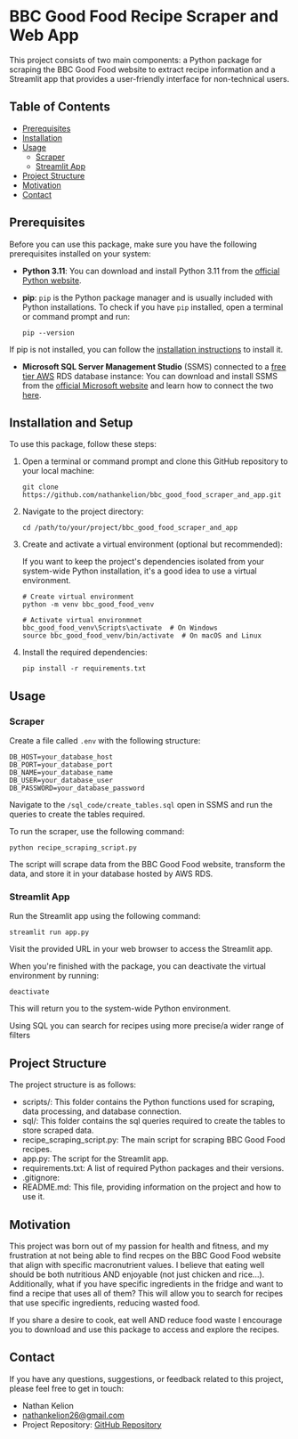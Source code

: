 # BBC Good Food Recipe Scraper and Web App

This project consists of two main components: a Python package for scraping the BBC Good Food website to extract recipe information and a Streamlit app that provides a user-friendly interface for non-technical users.

## Table of Contents

- [Prerequisites](#prerequisites)
- [Installation](#installation)
- [Usage](#usage)
  - [Scraper](#scraper)
  - [Streamlit App](#streamlit-app)
- [Project Structure](#project-structure)
- [Motivation](#motivation)
- [Contact](#contact)

## Prerequisites

Before you can use this package, make sure you have the following prerequisites installed on your system:

- **Python 3.11**: You can download and install Python 3.11 from the [official Python website](https://www.python.org/downloads/).

- **pip**: `pip` is the Python package manager and is usually included with Python installations. To check if you have `pip` installed, open a terminal or command prompt and run:

  ```
  pip --version
  ```

If pip is not installed, you can follow the [installation instructions](https://pip.pypa.io/en/stable/installation/) to install it.

- **Microsoft SQL Server Management Studio** (SSMS) connected to a [free tier AWS](https://portal.aws.amazon.com/billing/signup#/start/email) RDS database instance: You can download and install SSMS from the [official Microsoft website](https://learn.microsoft.com/en-us/sql/ssms/download-sql-server-management-studio-ssms?view=sql-server-ver16) and learn how to connect the two [here](https://www.youtube.com/watch?v=vp_uulb5phM). 

## Installation and Setup

To use this package, follow these steps:

1. Open a terminal or command prompt and clone this GitHub repository to your local machine:
    ```
    git clone https://github.com/nathankelion/bbc_good_food_scraper_and_app.git
    ```

2. Navigate to the project directory:
    ```
    cd /path/to/your/project/bbc_good_food_scraper_and_app
    ```

3. Create and activate a virtual environment (optional but recommended):
    
    If you want to keep the project's dependencies isolated from your system-wide Python installation, it's a good idea to use a virtual environment.
    ```
    # Create virtual environment
    python -m venv bbc_good_food_venv

    # Activate virtual environmnet
    bbc_good_food_venv\Scripts\activate  # On Windows
    source bbc_good_food_venv/bin/activate  # On macOS and Linux
    ```

4. Install the required dependencies:
    ```
    pip install -r requirements.txt
    ```

## Usage
### Scraper
Create a file called `.env` with the following structure:
```
DB_HOST=your_database_host
DB_PORT=your_database_port
DB_NAME=your_database_name
DB_USER=your_database_user
DB_PASSWORD=your_database_password
```

Navigate to the `/sql_code/create_tables.sql` open in SSMS and run the queries to create the tables required.

To run the scraper, use the following command:
```
python recipe_scraping_script.py
```

The script will scrape data from the BBC Good Food website, transform the data, and store it in your database hosted by AWS RDS.

### Streamlit App
Run the Streamlit app using the following command:
```
streamlit run app.py
```

Visit the provided URL in your web browser to access the Streamlit app.

When you're finished with the package, you can deactivate the virtual environment by running:
```
deactivate
```

This will return you to the system-wide Python environment.

Using SQL you can search for recipes using more precise/a wider range of filters

## Project Structure

The project structure is as follows:
- scripts/: This folder contains the Python functions used for scraping, data processing, and database connection.
- sql/: This folder contains the sql queries required to create the tables to store scraped data.
- recipe_scraping_script.py: The main script for scraping BBC Good Food recipes.
- app.py: The script for the Streamlit app.
- requirements.txt: A list of required Python packages and their versions.
- .gitignore: 
- README.md: This file, providing information on the project and how to use it.

## Motivation
This project was born out of my passion for health and fitness, and my frustration at not being able to find recpes on the BBC Good Food website that align with specific macronutrient values. I believe that eating well should be both nutritious AND enjoyable (not just chicken and rice...). Additionally, what if you have specific ingredients in the fridge and want to find a recipe that uses all of them? This will allow you to search for recipes that use specific ingredients, reducing wasted food.

If you share a desire to cook, eat well AND reduce food waste I encourage you to download and use this package to access and explore the recipes.


## Contact

If you have any questions, suggestions, or feedback related to this project, please feel free to get in touch:

- Nathan Kelion
- nathankelion26@gmail.com
- Project Repository: [GitHub Repository](https://github.com/nathankelion/bbc_good_food)